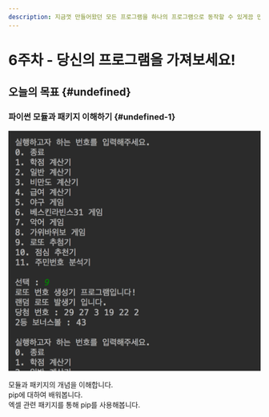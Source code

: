 ```yaml
---
description: 지금껏 만들어왔던 모든 프로그램을 하나의 프로그램으로 동작할 수 있게끔 만들어봅니다.
---
```


# 6주차 - 당신의 프로그램을 가져보세요!

## 오늘의 목표  {#undefined}

### 파이썬 모듈과 패키지 이해하기 {#undefined-1}

![](../.gitbook/assets/image%20%28116%29.png)

모듈과 패키지의 개념을 이해합니다.  
pip에 대하여 배워봅니다.  
엑셀 관련 패키지를 통해 pip를 사용해봅니다.

